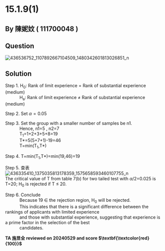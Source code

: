 # 15.1.9(1)

## By 陳妮妏 ( 111700048 )

## Question

![436536752_1107892667104509_1480342601813026851_n](https://github.com/HWTeng-Course/202402-Statistics/assets/162071863/628a52e6-d75d-4dca-85d0-b63dfc84e082)

## Solution

Step 1. H<sub>0</sub>: Rank of limit experience = Rank of substantial experience (medium)  
&nbsp;&emsp;&emsp;&emsp;H<sub>a</sub>: Rank of limit experience ≠ Rank of substantial experience (medium) 

Step 2. Set  $\alpha=0.05$

Step 3. Set the group with a smaller number of samples be n1.  
&nbsp;&emsp;&emsp;&emsp;Hence, n1=5 , n2=7  
&nbsp;&emsp;&emsp;&emsp;T<sub>1</sub>=1+2+3+5+8=19  
&nbsp;&emsp;&emsp;&emsp;T*=5(5+7+1)-19=46  
&nbsp;&emsp;&emsp;&emsp;T=min(T<sub>1</sub>,T*)  

Step 4. T=min(T<sub>1</sub>,T*)=min(19,46)=19  

Step 5. 查表  
![436335410_1375035813178359_1575658593460107755_n](https://github.com/HWTeng-Course/202402-Statistics/assets/162071863/51c3dacd-0315-45bf-b5a3-313ac4838988)  
The critical value of T from table 7(b) for two tailed test with $\alpha$/2=0.025 is T=20; H<sub>0</sub> is rejected if T &le; 20.  

Step 6. Conclude  
&nbsp;&emsp;&emsp;&emsp;Because 19 &in; the rejection region, H<sub>0</sub> will be rejected.  
&nbsp;&emsp;&emsp;&emsp;This indicates that there is a significant difference between the rankings of applicants with limited experience  
&nbsp;&emsp;&emsp;&emsp;and those with substantial experience, suggesting that experience is a prime factor in the selection of the best  
&nbsp;&emsp;&emsp;&emsp;candidates.

**TA 施昱全 reviewed on 20240529 and score $\textbf{\textcolor{red}{100}}$**
